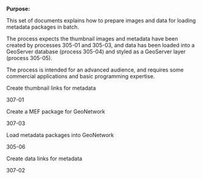**Purpose:**

This set of documents explains how to prepare images and data for
loading metadata packages in batch.

The process expects the thumbnail images and metadata have been created
by processes 305-01 and 305-03, and data has been loaded into a
GeoServer database (process 305-04) and styled as a GeoServer layer
(process 305-05).

The process is intended for an advanced audience, and requires some
commercial applications and basic programming expertise.

Create thumbnail links for metadata

307-01

Create a MEF package for GeoNetwork

307-03

Load metadata packages into GeoNetwork

305-06

Create data links for metadata

307-02
